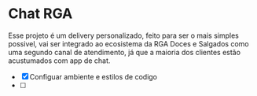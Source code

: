 # Chat RGA

Esse projeto é um delivery personalizado, feito para ser o mais simples possivel,
vai ser integrado ao ecosistema da RGA Doces e Salgados como uma segundo canal de
atendimento, já que a maioria dos clientes estão acustumados com app de chat.

- [x] Configuar ambiente e estilos de codigo
- [ ]
